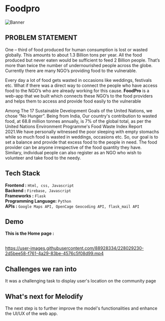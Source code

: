 # Foodpro	

![Banner](Readme-images/banner.gif)

## PROBLEM STATEMENT

One – third of food produced for human consumption is lost or wasted globally. This amounts to about 1.3 Billion tons per year. All the food produced but never eaten would be sufficient to feed 2 Billion people. That’s more than twice the number of undernourished people across the globe. Currently there are many NGO’s providing food to the vulnerable.

Every day a lot of food gets wasted in occasions like weddings, festivals etc. What if there was a direct way to connect the people who have access food to the NGO’s who are already working for this cause.
**FoodPro** is a web-app that we built which connects these NGO’s to the food providers and helps them to access and provide food easily to the vulnerable

Among The 17 Sustainable Development Goals of the United Nations, we chose “No Hunger”. Being from India, Our country's contribution to wasted food, at 68.8 million tonnes annually, is 7% of the global total, as per the United Nations Environment Programme's Food Waste Index Report 2021.We have personally witnessed the poor sleeping with empty stomachs while so much food is wasted in weddings, occasions etc. So, our goal is to set a balance and provide that excess food to the people in need.
The food provider can be anyone irrespective of the food quantity they have. Similary, individual people can also register as an NGO who wish to volunteer and take food to the needy.


## Tech Stack
**Frontend :** `Html, css, Javascript`</br>
**Backend :** `Firebase, Javascript`<br/>
**Frameworks :** `Flask`<br/>
**Programming Language:** `Python`<br/>
**APIs :** `Google Maps API, OpenCage Geocoding API, flask_mail API`<br/>

## Demo
**This is the Home page :**
<br/><br/>

https://user-images.githubusercontent.com/88928334/228029230-2d5bee58-f761-4a29-83be-4576c5f08d99.mp4


## Challenges we ran into
It was a challenging task to display user's location on the community page 

## What's next for **Melodify**
The next step is to further improve the model's functionalities and enhance the UI/UX of the web app.
